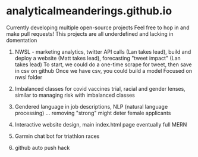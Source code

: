 # analyticalmeanderings.github.io

Currently developing multiple open-source projects
Feel free to hop in and make pull requests!
This projects are all underdefined and lacking in domentation

1) NWSL - marketing analytics, twitter API calls (Lan takes lead), build and deploy a website (Matt takes lead), forecasting "tweet impact" (Lan takes lead)
    To start, we could do a one-time scrape for tweet, then save in csv on github
    Once we have csv, you could build a model
    Focused on nwsl folder
    
2) Imbalanced classes for covid vaccines trial, racial and gender lenses, similar to managing risk with imbalanced classes
3) Gendered language in job descriptions, NLP (natural language processing) ... removing "strong" might deter female applicants
4) Interactive website design, main index.html page eventually full MERN
5) Garmin chat bot for triathlon races
6) github auto push hack